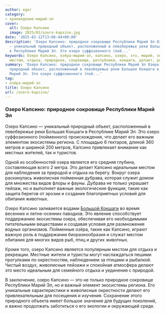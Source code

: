 ```yaml
---
author: egor
category:
- краеведение-марий-эл
cover:
  alt: Озеро Капсино
  image: 2025/02/ozero-kapsino.jpg
date: '2025-02-12T13:06:44+00:00'
description: 'Озеро Капсино: природное сокровище Республики Марий Эл Озеро Капсино
  — уникальный природный объект, расположенный в левобережье реки Большая Кокшаги
  в Республике Марий Эл. Это озеро суффозионного (пой...'
keywords: Озеро Капсино, озёра-марий-эл, капсино, озеро, это, марий, экосистемы, озера,
  местом, отдыха, природное, сокровище, республики, кокшаги, делает, региона, метров
summary: 'Озеро Капсино: природное сокровище Республики Марий Эл Озеро Капсино — уникальный
  природный объект, расположенный в левобережье реки Большая Кокшаги в Республике
  Марий Эл. Это озеро суффозионного (пой...'
tag:
- озёра-марий-эл
title: Озеро Капсино
url: /ozero-kapsino/
---
```


### Озеро Капсино: природное сокровище Республики Марий Эл

Озеро Капсино — уникальный природный объект, расположенный в левобережье реки Большая Кокшаги в Республике Марий Эл. Это озеро суффозионного (пойменного) происхождения, что делает его важным элементом экосистемы региона. С площадью 6 гектаров, длиной 360 метров и шириной 200 метров, Капсино привлекает внимание как местных жителей, так и туристов.

Одной из особенностей озера является его средняя глубина, составляющая всего 2 метра. Это делает Капсино идеальным местом для наблюдения за природой и отдыха на берегу. Вокруг озера раскинулась живописная пойменная дубрава, которая служит домом для множества видов флоры и фауны. Дубрава не только украшает пейзаж, но и выполняет важные экологические функции, такие как защита берегов от эрозии и создание благоприятных условий для обитания животных.

Озеро Капсино заливается водами [Большой Кокшаги](/bolshaya_kokshaga/) во время весенних и летне-осенних паводков. Это явление способствует поддержанию экосистемы озера, обеспечивая его необходимыми питательными веществами и создавая условия для размножения водных организмов. Пойменные озёра, такие как Капсино, играют важную роль в поддержании биоразнообразия и служат местом обитания для многих видов рыб, птиц и других животных.

Кроме того, озеро Капсино является популярным местом для отдыха и рекреации. Местные жители и туристы могут наслаждаться пешими прогулками по окрестностям, наблюдением за птицами и рыбалкой. Чистый воздух, живописные пейзажи и спокойная атмосфера делают это место идеальным для семейного отдыха и уединения с природой.

В заключение, озеро Капсино — это не только природное сокровище Республики Марий Эл, но и важный элемент экосистемы региона. Его уникальные характеристики и живописные окрестности делают его привлекательным для посещения и изучения. Сохранение этого природного объекта имеет большое значение для будущих поколений, и важно продолжать заботиться о его экологии и окружающей среде.